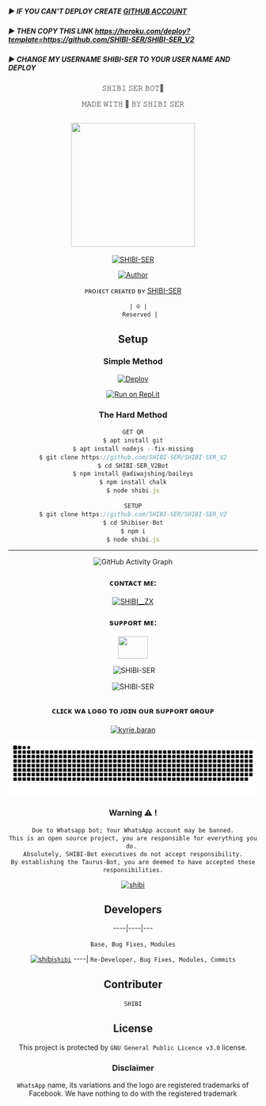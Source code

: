 ##### ▶ IF YOU CAN'T DEPLOY CREATE [GITHUB ACCOUNT](github.com)

##### ▶ THEN COPY THIS LINK https://heroku.com/deploy?template=https://github.com/SHIBI-SER/SHIBI-SER_V2

##### ▶ CHANGE MY USERNAME SHIBI-SER TO YOUR USER NAME AND DEPLOY

<p align="center">
𝚂𝙷𝙸𝙱𝙸 𝚂𝙴𝚁 𝙱𝙾𝚃💖

<p align="center">
𝙼𝙰𝙳𝙴 𝚆𝙸𝚃𝙷 🍃 𝙱𝚈 𝚂𝙷𝙸𝙱𝙸 𝚂𝙴𝚁 

##

<div align="center">
 
<div align="center">
        <img src="https://i.imgur.com/XCM04h0.jpeg" width="250" height="250"/>
</p>
    
    
</a>
</p>
<div align="center">
 <p align="center">
<a href="#"><img title="SHIBI-SER" src="https://img.shields.io/badge/shibiser-B62EE0?colorA=B62EE0&colorB=B62EE0&style=for-the-badge"></a>

</p>
       
  <p align="center">
<a href="https://github.com/SHIBI-SER"><img title="Author" src="https://img.shields.io/badge/Author-SHIBI-SER?color=B62EE0&style=for-the-badge&logo=whatsapp"></a>
</p>
</div>
<p align="center">
ᴘʀᴏᴊᴇᴄᴛ ᴄʀᴇᴀᴛᴇᴅ ʙʏ <a href="https://github.com/SHIHI-SER">SHIBI-SER</a>
    
       | © |
        Reserved |
    
</p>

<div align="center">

## Setup
<div align="center">

  ### Simple Method
  
[![Deploy](https://www.herokucdn.com/deploy/button.svg)](https://heroku.com/deploy?template=https://github.com/muhammed-usrbot/taurus-x.git) 
  
[![Run on Repl.it](https://repl.it/badge/github/quiec/whatsAlfa)](https://replit.com/@muhammed-userbot/Taurus-QR)


    

### The Hard Method
```js
GET QR
$ apt install git
$ apt install nodejs --fix-missing
$ git clone https://github.com/SHIBI-SER/SHIBI-SER_V2
$ cd SHIBI-SER_V2Bot
$ npm install @adiwajshing/baileys
$ npm install chalk
$ node shibi.js
```
      
```js
SETUP
$ git clone https://github.com/SHIBI-SER/SHIBI-SER_V2
$ cd Shibiser-Bot
$ npm i
$ node shibi.js
```

----
  
![GitHub Activity Graph](https://activity-graph.herokuapp.com/graph?username=SHIBI-SER&bg_color=000000&color=4fff67&line=4fff67&point=ffffff&area=true&hide_border=true)
  </div>


<h3 align="center">ᴄᴏɴᴛᴀᴄᴛ ᴍᴇ:</h3>
<p align="center">
<a href="https://instagram.com/SHIBI__ZX?utm_medium=copy_link" target="blank"><img align="center" src="TRSIG.png" alt="SHIBI__ZX" height="45" width="45" /></a>
</p>
<h3 align="center">sᴜᴘᴘᴏʀᴛ ᴍᴇ:</h3>
<p align="center">
<a href="https://youtube.com/channel/UChKlb9ibvT1ltiIXww2bsLw" target="blank"><img align="center" src="TRSYT.png" height="45" width="60" /></a>
</p>
  

<p align="center">

<p>&nbsp;<img align="center" src="https://github-readme-stats.vercel.app/api?username=SHIBI-SER&show_icons=true&theme=dark&locale=en" alt="SHIBI-SER" /></p>

<p><img align="center" src="https://github-readme-streak-stats.herokuapp.com/?user=SHIBI-SER&theme=dark" alt="SHIBI-SER" /></p>
</p>


##
  <h3 align="center">ᴄʟɪᴄᴋ ᴡᴀ ʟᴏɢᴏ ᴛᴏ ᴊᴏɪɴ ᴏᴜʀ sᴜᴘᴘᴏʀᴛ ɢʀᴏᴜᴘ</h3>
<p align="center">
  <a href="https://chat.whatsapp.com/I5pM64Tju5VKGRuZh2u5sv" target="blank"><img align="center" src="TRSWA.png"alt="kyrie.baran" height="50" width="50" /></a>
</p>




 [![Run on Repl.it](https://github.com/Platane/snk/raw/output/github-contribution-grid-snake.svg)](https://bit.ly/3oskv9U)
 



### Warning ⚠ ! 
```
Due to Whatsapp bot; Your WhatsApp account may be banned.
This is an open source project, you are responsible for everything you do. 
Absolutely, SHIBI-Bot executives do not accept responsibility.
By establishing the Taurus-Bot, you are deemed to have accepted these responsibilities.
```

[![shibi](https://github.com/TheDudeThatCode/TheDudeThatCode/blob/master/Assets/Mario_Gameplay.gif)](http://github.com/SHIBI-SER)


## Developers 
  <div align="center">
    
  
----|----|---

`Base, Bug Fixes, Modules`

  [![shibi](https://i.imgur.com/XCM04h0.jpeg)](https://github.com/SHIBI-SER)[`shibi`](https://github.com/SHIBI-SER)
----|
   `Re-Developer, Bug Fixes, Modules, Commits`


  
  </div>

## Contributer 
`SHIBI`
        
        
## License 
This project is protected by `GNU General Public Licence v3.0` license.

### Disclaimer 
`WhatsApp` name, its variations and the logo are registered trademarks of Facebook. We have nothing to do with the registered trademark
